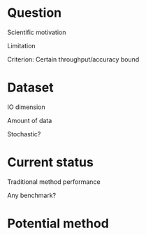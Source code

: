 # Question

Scientific motivation

Limitation

Criterion: Certain throughput/accuracy bound

# Dataset

IO dimension

Amount of data

Stochastic?

# Current status

Traditional method performance

Any benchmark?

# Potential method
